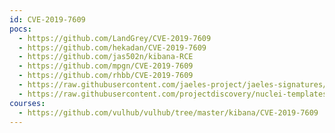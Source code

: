 ```yaml
---
id: CVE-2019-7609
pocs:
  - https://github.com/LandGrey/CVE-2019-7609
  - https://github.com/hekadan/CVE-2019-7609
  - https://github.com/jas502n/kibana-RCE
  - https://github.com/mpgn/CVE-2019-7609
  - https://github.com/rhbb/CVE-2019-7609
  - https://raw.githubusercontent.com/jaeles-project/jaeles-signatures/master/cves/kibana-timelion-code-execution-cve-2019-7609.yaml
  - https://raw.githubusercontent.com/projectdiscovery/nuclei-templates/master/cves/CVE-2019-7609.yaml
courses:
  - https://github.com/vulhub/vulhub/tree/master/kibana/CVE-2019-7609
---
```

